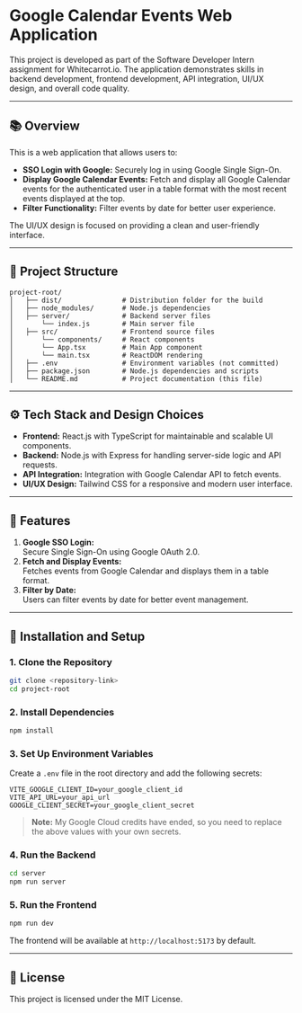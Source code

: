 # Google Calendar Events Web Application

This project is developed as part of the Software Developer Intern assignment for Whitecarrot.io. The application demonstrates skills in backend development, frontend development, API integration, UI/UX design, and overall code quality.

---

## 📚 Overview

This is a web application that allows users to:
- **SSO Login with Google:** Securely log in using Google Single Sign-On.
- **Display Google Calendar Events:** Fetch and display all Google Calendar events for the authenticated user in a table format with the most recent events displayed at the top.
- **Filter Functionality:** Filter events by date for better user experience.

The UI/UX design is focused on providing a clean and user-friendly interface.

---

## 📂 Project Structure

```
project-root/
│   ├── dist/               # Distribution folder for the build
│   ├── node_modules/       # Node.js dependencies
│   ├── server/             # Backend server files
│       └── index.js        # Main server file
│   ├── src/                # Frontend source files
│       └── components/     # React components
│       └── App.tsx         # Main App component
│       └── main.tsx        # ReactDOM rendering
│   ├── .env                # Environment variables (not committed)
│   ├── package.json        # Node.js dependencies and scripts
│   └── README.md           # Project documentation (this file)
```

---

## ⚙️ Tech Stack and Design Choices

- **Frontend:** React.js with TypeScript for maintainable and scalable UI components.
- **Backend:** Node.js with Express for handling server-side logic and API requests.
- **API Integration:** Integration with Google Calendar API to fetch events.
- **UI/UX Design:** Tailwind CSS for a responsive and modern user interface.

---

## 🚀 Features

1. **Google SSO Login:**  
   Secure Single Sign-On using Google OAuth 2.0.
2. **Fetch and Display Events:**  
   Fetches events from Google Calendar and displays them in a table format.
3. **Filter by Date:**  
   Users can filter events by date for better event management.

---

## 🔧 Installation and Setup

### 1. Clone the Repository
```sh
git clone <repository-link>
cd project-root
```

### 2. Install Dependencies
```sh
npm install
```

### 3. Set Up Environment Variables
Create a `.env` file in the root directory and add the following secrets:

```
VITE_GOOGLE_CLIENT_ID=your_google_client_id
VITE_API_URL=your_api_url
GOOGLE_CLIENT_SECRET=your_google_client_secret
```

> **Note:** My Google Cloud credits have ended, so you need to replace the above values with your own secrets.

### 4. Run the Backend
```sh
cd server
npm run server
```

### 5. Run the Frontend
```sh
npm run dev
```

The frontend will be available at `http://localhost:5173` by default.

---

## 📜 License
This project is licensed under the MIT License.
